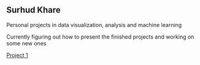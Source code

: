 ## Surhud Khare

Personal projects in data visualization, analysis and machine learning

Currently figuring out how to present the finished projects and working on some new ones

[Project 1](test)
